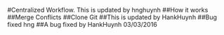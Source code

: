 #Centralized Workflow. This is updated by hnghuynh
##How it works
##Merge Conflicts
##Clone Git
##This is updated by HankHuynh
##Bug fixed hng
##A bug fixed by HankHuynh 03/03/2016
